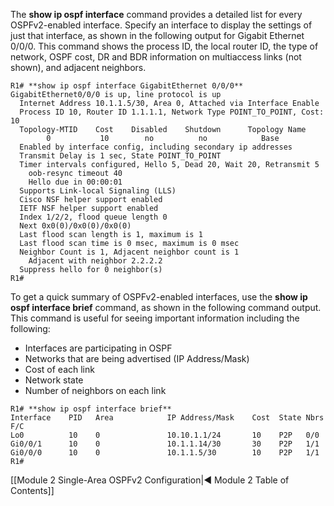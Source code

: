 The **show ip ospf interface** command provides a detailed list for every OSPFv2-enabled interface. Specify an interface to display the settings of just that interface, as shown in the following output for Gigabit Ethernet 0/0/0. This command shows the process ID, the local router ID, the type of network, OSPF cost, DR and BDR information on multiaccess links (not shown), and adjacent neighbors.

```
R1# **show ip ospf interface GigabitEthernet 0/0/0**
GigabitEthernet0/0/0 is up, line protocol is up 
  Internet Address 10.1.1.5/30, Area 0, Attached via Interface Enable
  Process ID 10, Router ID 1.1.1.1, Network Type POINT_TO_POINT, Cost: 10
  Topology-MTID    Cost    Disabled    Shutdown      Topology Name
        0           10        no          no            Base
  Enabled by interface config, including secondary ip addresses
  Transmit Delay is 1 sec, State POINT_TO_POINT
  Timer intervals configured, Hello 5, Dead 20, Wait 20, Retransmit 5
    oob-resync timeout 40
    Hello due in 00:00:01
  Supports Link-local Signaling (LLS)
  Cisco NSF helper support enabled
  IETF NSF helper support enabled
  Index 1/2/2, flood queue length 0
  Next 0x0(0)/0x0(0)/0x0(0)
  Last flood scan length is 1, maximum is 1
  Last flood scan time is 0 msec, maximum is 0 msec
  Neighbor Count is 1, Adjacent neighbor count is 1 
    Adjacent with neighbor 2.2.2.2
  Suppress hello for 0 neighbor(s)
R1#
```

To get a quick summary of OSPFv2-enabled interfaces, use the **show ip ospf interface brief** command, as shown in the following command output. This command is useful for seeing important information including the following:

- Interfaces are participating in OSPF
- Networks that are being advertised (IP Address/Mask)
- Cost of each link
- Network state
- Number of neighbors on each link

```
R1# **show ip ospf interface brief**
Interface    PID   Area            IP Address/Mask    Cost  State Nbrs F/C
Lo0          10    0               10.10.1.1/24       10    P2P   0/0
Gi0/0/1      10    0               10.1.1.14/30       30    P2P   1/1
Gi0/0/0      10    0               10.1.1.5/30        10    P2P   1/1
R1#
```

[[Module 2 Single-Area OSPFv2 Configuration|◀ Module 2 Table of Contents]]